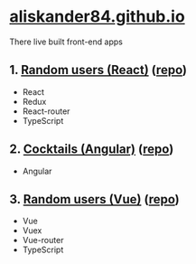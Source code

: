 # [aliskander84.github.io](https://alexchehash.github.io)
There live built front-end apps
## 1. [Random users (React)](https://alexchehash.github.io/react) ([repo](https://github.com/aliskander84/random-users-react))
- React
- Redux
- React-router
- TypeScript
## 2. [Cocktails (Angular)](https://alexchehash.github.io/cocktails) ([repo](https://github.com/aliskander84/cocktails))
- Angular
## 3. [Random users (Vue)](https://alexchehash.github.io/vue) ([repo](https://github.com/aliskander84/vue-vuex-router-ts))
- Vue
- Vuex
- Vue-router
- TypeScript
